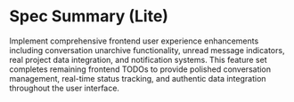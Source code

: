 # Spec Summary (Lite)

Implement comprehensive frontend user experience enhancements including conversation unarchive functionality, unread message indicators, real project data integration, and notification systems. This feature set completes remaining frontend TODOs to provide polished conversation management, real-time status tracking, and authentic data integration throughout the user interface.
